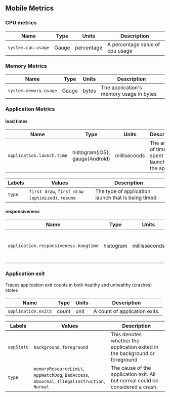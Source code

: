 ## Mobile Metrics

### CPU metrics
| Name               | Type             | Units      | Description                     |
|--------------------|------------------|------------|---------------------------------|
| `system.cpu.usage` | Gauge | percentage | A percentage value of cpu usage |

### Memory Metrics
| Name                   | Type             | Units | Description                             |
|------------------------|------------------|-------|-----------------------------------------|
| `system.memory.usage`  | Gauge | bytes | The application's memory usage in bytes |


### Application Metrics
#### load times
| Name                                 | Type                           | Units   | Description                                                           |
|--------------------------------------|--------------------------------|---------|-----------------------------------------------------------------------|
| `application.launch.time`            | histogram(iOS), gauge(Android) | milliseconds | The amount of time spent launching the app                            |

| Labels | Values                                          | Description                                         |
|--------|-------------------------------------------------|-----------------------------------------------------|
| `type` | `first draw`, `first draw (optimized)`, `resume`| The type of application launch that is being timed. |

#### responsiveness
| Name                                   | Type      | Units   | Description                                                 |
|----------------------------------------|-----------|---------|-------------------------------------------------------------|
|  `application.responsiveness.hangtime` | histogram | millisseconds | The amount of time the applications has spent unresponsive. | 
 
### Application exit
Traces application exit counts in both healthy and unhealthy (crashes) states

| Name                | Type  | Units | Description                   |
|---------------------|-------|-------|-------------------------------|
| `application.exits` | count |  unit | A count of application exits. |


| Labels     |  Values                                                                                        |  Description                                                                   |
|------------|------------------------------------------------------------------------------------------------|--------------------------------------------------------------------------------|
| `appState` | `background`, `foreground`                                                                     | This denotes whether the application exited in the background or foreground    |
| `type`     | `memoryResourceLimit`, `AppWatchDog`, `BadAccess`, `Abnormal`,  `IllegalInstruction`, `Normal` | The cause of the application exit. All but normal could be considered a crash. |



